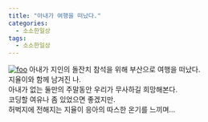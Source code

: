 ```yaml
---
title: "아내가 여행을 떠났다."
categories: 
  - 소소한일상
tags: 
  - 소소한일상
---
```

[![foo](https://flic.kr/p/NFeAS4)](https://flic.kr/p/NFeAS4)
아내가 지인의 돌잔치 참석을 위해 부산으로 여행을 떠났다.  
지율이와 함께 남겨진 나.  
아내가 없는 둘만의 주말동안 우리가 무사하길 희망해본다.  
코딩할 여유나 좀 있었으면 좋겠지만.  
허벅지에 전해지는 지율이 응아의 따스한 온기를 느끼며...
